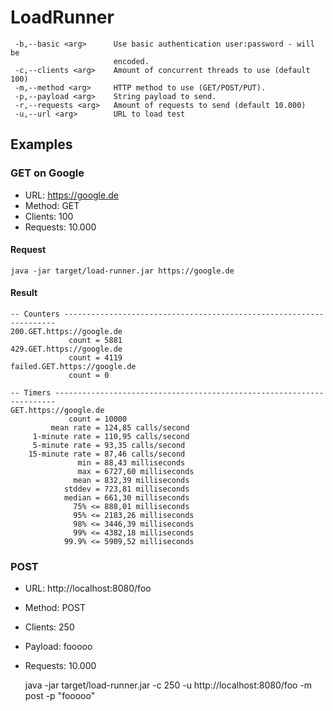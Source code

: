 
# LoadRunner
```
 -b,--basic <arg>      Use basic authentication user:password - will be
                       encoded.
 -c,--clients <arg>    Amount of concurrent threads to use (default 100)
 -m,--method <arg>     HTTP method to use (GET/POST/PUT).
 -p,--payload <arg>    String payload to send.
 -r,--requests <arg>   Amount of requests to send (default 10.000)
 -u,--url <arg>        URL to load test
```

## Examples

### GET on Google

- URL: https://google.de
- Method: GET
- Clients: 100
- Requests: 10.000

#### Request

`java -jar target/load-runner.jar https://google.de`


#### Result
```
-- Counters --------------------------------------------------------------------
200.GET.https://google.de
             count = 5881
429.GET.https://google.de
             count = 4119
failed.GET.https://google.de
             count = 0

-- Timers ----------------------------------------------------------------------
GET.https://google.de
             count = 10000
         mean rate = 124,85 calls/second
     1-minute rate = 110,95 calls/second
     5-minute rate = 93,35 calls/second
    15-minute rate = 87,46 calls/second
               min = 88,43 milliseconds
               max = 6727,60 milliseconds
              mean = 832,39 milliseconds
            stddev = 723,81 milliseconds
            median = 661,30 milliseconds
              75% <= 888,01 milliseconds
              95% <= 2183,26 milliseconds
              98% <= 3446,39 milliseconds
              99% <= 4382,18 milliseconds
            99.9% <= 5909,52 milliseconds

```

### POST

- URL: http://localhost:8080/foo
- Method: POST
- Clients: 250
- Payload: fooooo
- Requests: 10.000

   java -jar target/load-runner.jar -c 250 -u http://localhost:8080/foo -m post -p "fooooo"
